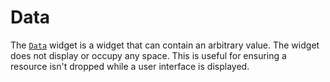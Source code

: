 # Data

The [`Data`][Data] widget is a widget that can contain an arbitrary value. The
widget does not display or occupy any space. This is useful for ensuring a
resource isn't dropped while a user interface is displayed.

[Data]: <{{ docs }}/widgets/struct.Data.html>
